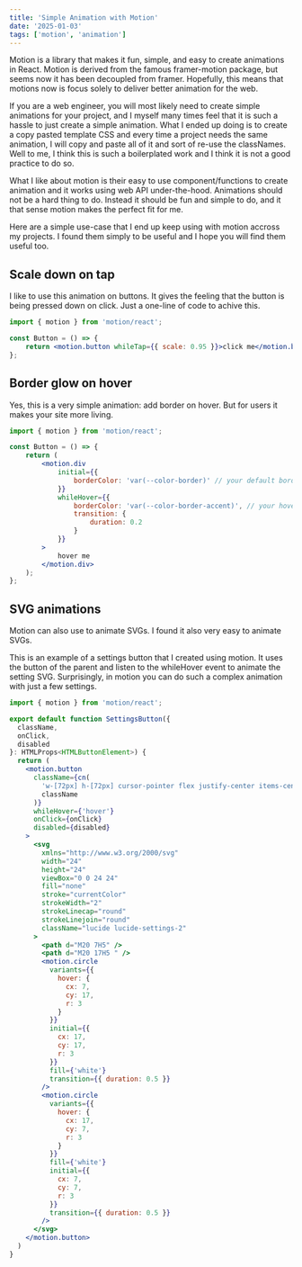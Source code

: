 ```yaml
---
title: 'Simple Animation with Motion'
date: '2025-01-03'
tags: ['motion', 'animation']
---
```


Motion is a library that makes it fun, simple, and easy to create animations in React. Motion is derived from the famous framer-motion package, but seems now it has been decoupled from framer. Hopefully, this means that motions now is focus solely to deliver better animation for the web.

If you are a web engineer, you will most likely need to create simple animations for your project, and I myself many times feel that it is such a hassle to just create a simple animation. What I ended up doing is to create a copy pasted template CSS and every time a project needs the same animation, I will copy and paste all of it and sort of re-use the classNames. Well to me, I think this is such a boilerplated work and I think it is not a good practice to do so.

What I like about motion is their easy to use component/functions to create animation and it works using web API under-the-hood. Animations should not be a hard thing to do. Instead it should be fun and simple to do, and it that sense motion makes the perfect fit for me.

Here are a simple use-case that I end up keep using with motion accross my projects. I found them simply to be useful and I hope you will find them useful too.

## Scale down on tap

I like to use this animation on buttons. It gives the feeling that the button is being pressed down on click. Just a one-line of code to achive this.

```jsx
import { motion } from 'motion/react';

const Button = () => {
	return <motion.button whileTap={{ scale: 0.95 }}>click me</motion.button>;
};
```

## Border glow on hover

Yes, this is a very simple animation: add border on hover. But for users it makes your site more living.

```jsx
import { motion } from 'motion/react';

const Button = () => {
	return (
		<motion.div
			initial={{
				borderColor: 'var(--color-border)' // your default border color variable
			}}
			whileHover={{
				borderColor: 'var(--color-border-accent)', // your hover border color variable
				transition: {
					duration: 0.2
				}
			}}
		>
			hover me
		</motion.div>
	);
};
```

## SVG animations

Motion can also use to animate SVGs. I found it also very easy to animate SVGs.

This is an example of a settings button that I created using motion. It uses the button of the parent and listen to the whileHover event to animate the setting SVG. Surprisingly, in motion you can do such a complex animation with just a few settings.

```jsx
import { motion } from 'motion/react';

export default function SettingsButton({
  className,
  onClick,
  disabled
}: HTMLProps<HTMLButtonElement>) {
  return (
    <motion.button
      className={cn(
        'w-[72px] h-[72px] cursor-pointer flex justify-center items-center shadow-lg rounded-full bg-white',
        className
      )}
      whileHover={'hover'}
      onClick={onClick}
      disabled={disabled}
    >
      <svg
        xmlns="http://www.w3.org/2000/svg"
        width="24"
        height="24"
        viewBox="0 0 24 24"
        fill="none"
        stroke="currentColor"
        strokeWidth="2"
        strokeLinecap="round"
        strokeLinejoin="round"
        className="lucide lucide-settings-2"
      >
        <path d="M20 7H5" />
        <path d="M20 17H5 " />
        <motion.circle
          variants={{
            hover: {
              cx: 7,
              cy: 17,
              r: 3
            }
          }}
          initial={{
            cx: 17,
            cy: 17,
            r: 3
          }}
          fill={'white'}
          transition={{ duration: 0.5 }}
        />
        <motion.circle
          variants={{
            hover: {
              cx: 17,
              cy: 7,
              r: 3
            }
          }}
          fill={'white'}
          initial={{
            cx: 7,
            cy: 7,
            r: 3
          }}
          transition={{ duration: 0.5 }}
        />
      </svg>
    </motion.button>
  )
}

```
